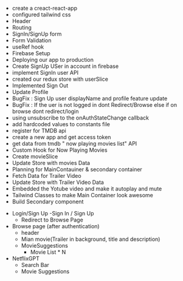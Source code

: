 <!-- Netflix GPT -->

- create a creact-react-app
- configured tailwind css
- Header
- Routing
- SignIn/SignUp form
- Form Validation
- useRef hook
- Firebase Setup
- Deploying our app to production
- Create SignUp USer in account in firebase
- implement SignIn user API
- created our redux store with userSlice
- Implemented Sign Out
- Update Profile
- BugFix : Sign Up user displayName and profile feature update
- BugFix : If the uer is not logged in dont Redirect/Browse else if on browse dont redirect/login
- using unsubscribe to the onAuthStateChange callback
- add hardcoded values to constants file
- register for TMDB api
- create a new app and get access token
- get data from tmdb " now playing movies list" API
- Custom Hook for Now Playing Movies
- Create movieSlice
- Update Store with movies Data
- Planning for MainContauiner & secondary container
- Fetch Data for Trailer Video
- Update Store with Trailer Video Data
- Embedded the Yotube video and make it autoplay and mute
- Tailwind Classes to make Main Container look awesome
- Build Secondary component

<!-- Features -->

- Login/Sign Up
  -Sign In / Sign Up
  - Redirect to Browse Page
- Browse page (after authentication)
  - header
  - Mian movie(Trailer in background, title and description)
  - MovieSuggestions
    - Movie List \* N
- NetflixGPT
  - Search Bar
  - Movie Suggestions
